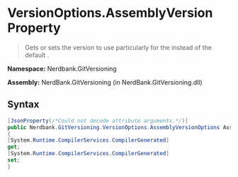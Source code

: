 # VersionOptions.AssemblyVersion Property
> Gets or sets the version to use particularly for the  instead of the default .

**Namespace:** Nerdbank.GitVersioning

**Assembly:** NerdBank.GitVersioning (in NerdBank.GitVersioning.dll)
## Syntax
~~~~csharp
[JsonProperty(/*Could not decode attribute arguments.*/)]
public Nerdbank.GitVersioning.VersionOptions.AssemblyVersionOptions AssemblyVersion
{
[System.Runtime.CompilerServices.CompilerGenerated]
get;
[System.Runtime.CompilerServices.CompilerGenerated]
set;
}
~~~~
